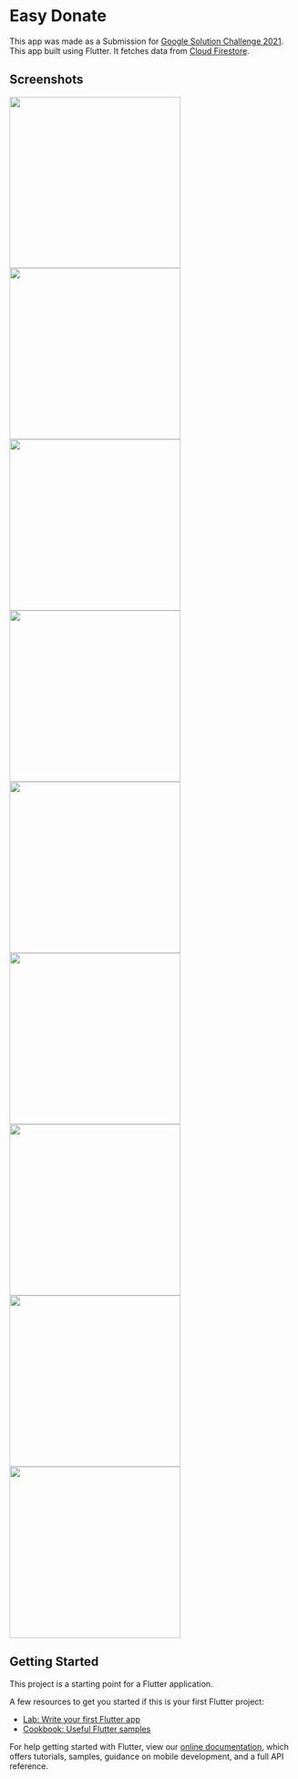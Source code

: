 # Easy Donate
This app was made as a Submission for [Google Solution Challenge 2021](https://developers.google.com/community/dsc-solution-challenge). <br>
This app built using Flutter. It fetches data from [Cloud Firestore](https://firebase.google.com/docs/firestore). 

## Screenshots
<a href="https://firebasestorage.googleapis.com/v0/b/solution-challenge-2021.appspot.com/o/Screenshots%2Fphoto_2021-03-30_16-43-15.jpg?alt=media&token=f51a8001-3787-4057-a0ae-dc34988f19dc"><img src = "https://firebasestorage.googleapis.com/v0/b/solution-challenge-2021.appspot.com/o/Screenshots%2Fphoto_2021-03-30_16-43-15.jpg?alt=media&token=f51a8001-3787-4057-a0ae-dc34988f19dc" width="300px"></a>
<a href="https://firebasestorage.googleapis.com/v0/b/solution-challenge-2021.appspot.com/o/Screenshots%2Fphoto_2021-03-30_16-43-48.jpg?alt=media&token=1ea1e3c1-90db-464c-a15a-426cb88e0a92"><img src = "https://firebasestorage.googleapis.com/v0/b/solution-challenge-2021.appspot.com/o/Screenshots%2Fphoto_2021-03-30_16-43-48.jpg?alt=media&token=1ea1e3c1-90db-464c-a15a-426cb88e0a92" width="300px"></a>
<a href="https://firebasestorage.googleapis.com/v0/b/solution-challenge-2021.appspot.com/o/Screenshots%2Fphoto_2021-03-30_16-43-53.jpg?alt=media&token=7d2b242a-755f-490c-b5e3-e15a183c2663"><img src = "https://firebasestorage.googleapis.com/v0/b/solution-challenge-2021.appspot.com/o/Screenshots%2Fphoto_2021-03-30_16-43-53.jpg?alt=media&token=7d2b242a-755f-490c-b5e3-e15a183c2663" width="300px"></a>
<a href="https://firebasestorage.googleapis.com/v0/b/solution-challenge-2021.appspot.com/o/Screenshots%2Fphoto_2021-03-30_16-43-57.jpg?alt=media&token=865611f2-8a3a-4d6b-8e5a-e37dd86bbb92"><img src = "https://firebasestorage.googleapis.com/v0/b/solution-challenge-2021.appspot.com/o/Screenshots%2Fphoto_2021-03-30_16-43-57.jpg?alt=media&token=865611f2-8a3a-4d6b-8e5a-e37dd86bbb92" width="300px"></a>
<a href="https://firebasestorage.googleapis.com/v0/b/solution-challenge-2021.appspot.com/o/Screenshots%2Fphoto_2021-03-30_16-44-03.jpg?alt=media&token=e10c074f-3e4d-4f5a-816c-acabc253b336"><img src = "https://firebasestorage.googleapis.com/v0/b/solution-challenge-2021.appspot.com/o/Screenshots%2Fphoto_2021-03-30_16-44-03.jpg?alt=media&token=e10c074f-3e4d-4f5a-816c-acabc253b336" width="300px"></a>
<a href="https://firebasestorage.googleapis.com/v0/b/solution-challenge-2021.appspot.com/o/Screenshots%2Fphoto_2021-03-30_16-44-06.jpg?alt=media&token=d82ed77a-ec78-4d03-a20e-ab4f9515daa0"><img src = "https://firebasestorage.googleapis.com/v0/b/solution-challenge-2021.appspot.com/o/Screenshots%2Fphoto_2021-03-30_16-44-06.jpg?alt=media&token=d82ed77a-ec78-4d03-a20e-ab4f9515daa0" width="300px"></a>
<a href = "https://firebasestorage.googleapis.com/v0/b/solution-challenge-2021.appspot.com/o/Screenshots%2Fphoto_2021-03-30_16-44-13.jpg?alt=media&token=351e27a5-e173-49a0-a00c-f1323af18a78"><img src = "https://firebasestorage.googleapis.com/v0/b/solution-challenge-2021.appspot.com/o/Screenshots%2Fphoto_2021-03-30_16-44-13.jpg?alt=media&token=351e27a5-e173-49a0-a00c-f1323af18a78" width="300px"></a>
<a href="https://firebasestorage.googleapis.com/v0/b/solution-challenge-2021.appspot.com/o/Screenshots%2Fphoto_2021-03-30_16-44-17.jpg?alt=media&token=13b8d840-3418-4d4e-98d3-77f60e4e16e5"><img src = "https://firebasestorage.googleapis.com/v0/b/solution-challenge-2021.appspot.com/o/Screenshots%2Fphoto_2021-03-30_16-44-17.jpg?alt=media&token=13b8d840-3418-4d4e-98d3-77f60e4e16e5" width="300px"></a>
<a href="https://firebasestorage.googleapis.com/v0/b/solution-challenge-2021.appspot.com/o/Screenshots%2Fphoto_2021-03-30_16-44-20.jpg?alt=media&token=bfb7ab24-db6e-47b9-9170-af34e08160fe"><img src = "https://firebasestorage.googleapis.com/v0/b/solution-challenge-2021.appspot.com/o/Screenshots%2Fphoto_2021-03-30_16-44-20.jpg?alt=media&token=bfb7ab24-db6e-47b9-9170-af34e08160fe" width="300px"></a>

## Getting Started

This project is a starting point for a Flutter application.

A few resources to get you started if this is your first Flutter project:

- [Lab: Write your first Flutter app](https://flutter.dev/docs/get-started/codelab)
- [Cookbook: Useful Flutter samples](https://flutter.dev/docs/cookbook)

For help getting started with Flutter, view our
[online documentation](https://flutter.dev/docs), which offers tutorials,
samples, guidance on mobile development, and a full API reference.
